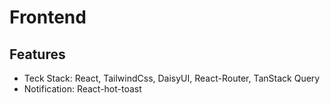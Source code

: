 # Frontend

## Features
- Teck Stack: React, TailwindCss, DaisyUI, React-Router, TanStack Query
- Notification: React-hot-toast